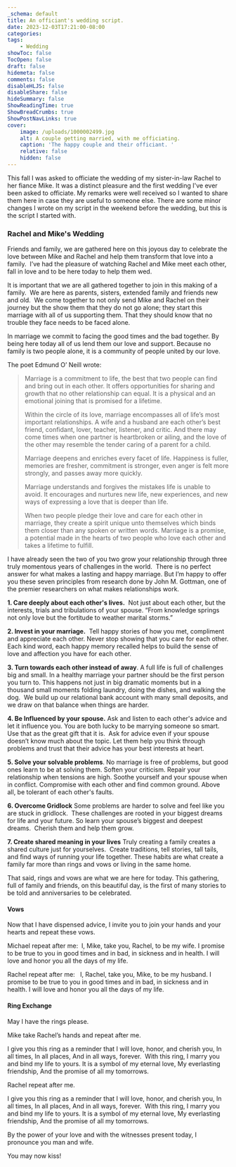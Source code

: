 ```yaml
---
_schema: default
title: An officiant's wedding script.
date: 2023-12-03T17:21:00-08:00
categories:
tags:
    - Wedding
showToc: false
TocOpen: false
draft: false
hidemeta: false
comments: false
disableHLJS: false
disableShare: false
hideSummary: false
ShowReadingTime: true
ShowBreadCrumbs: true
ShowPostNavLinks: true
cover:
    image: /uploads/1000002499.jpg
    alt: A couple getting married, with me officiating.
    caption: 'The happy couple and their officiant. '
    relative: false
    hidden: false
---
```

This fall I was asked to officiate the wedding of my sister-in-law Rachel to her fiance Mike. It was a distinct pleasure and the first wedding I've ever been asked to officiate. My remarks were well received so I wanted to share them here in case they are useful to someone else. There are some minor changes I wrote on my script in the weekend before the wedding, but this is the script I started with. <!--more-->

### Rachel and Mike's Wedding

Friends and family, we are gathered here on this joyous day to celebrate the love between Mike and Rachel and help them transform that love into a family.&nbsp; I’ve had the pleasure of watching Rachel and Mike meet each other, fall in love and to be here today to help them wed.

It is important that we are all gathered together to join in this making of a family.&nbsp; We are here as parents, sisters, extended family and friends new and old.&nbsp; We come together to not only send Mike and Rachel on their journey but the show them that they do not go alone; they start this marriage with all of us supporting them. That they should know that no trouble they face needs to be faced alone.

In marriage we commit to facing the good times and the bad together. By being here today all of us lend them our love and support. Because no family is two people alone, it is a community of people united by our love.

The poet Edmund O’ Neill wrote:

> Marriage is a commitment to life, the best that two people can find and bring out in each other. It offers opportunities for sharing and growth that no other relationship can equal. It is a physical and an emotional joining that is promised for a lifetime.
>
> Within the circle of its love, marriage encompasses all of life’s most important relationships. A wife and a husband are each other’s best friend, confidant, lover, teacher, listener, and critic. And there may come times when one partner is heartbroken or ailing, and the love of the other may resemble the tender caring of a parent for a child.
>
> Marriage deepens and enriches every facet of life. Happiness is fuller, memories are fresher, commitment is stronger, even anger is felt more strongly, and passes away more quickly.
>
> Marriage understands and forgives the mistakes life is unable to avoid. It encourages and nurtures new life, new experiences, and new ways of expressing a love that is deeper than life.
>
> When two people pledge their love and care for each other in marriage, they create a spirit unique unto themselves which binds them closer than any spoken or written words. Marriage is a promise, a potential made in the hearts of two people who love each other and takes a lifetime to fulfill.

I have already seen the two of you two grow your relationship through three truly momentous years of challenges in the world.&nbsp; There is no perfect answer for what makes a lasting and happy marriage. But I’m happy to offer you these seven principles from research done by John M. Gottman, one of the premier researchers on what makes relationships work.

**1\. Care deeply about each other's lives.**&nbsp; Not just about each other, but the interests, trials and tribulations of your spouse. “From knowledge springs not only love but the fortitude to weather marital storms.”

**2\. Invest in your marriage.**&nbsp; Tell happy stories of how you met, compliment and appreciate each other. Never stop showing that you care for each other. Each kind word, each happy memory recalled helps to build the sense of love and affection you have for each other.

**3\. Turn towards each other instead of away**. A full life is full of challenges big and small. In a healthy marriage your partner should be the first person you turn to. This happens not just in big dramatic moments but in a thousand small moments folding laundry, doing the dishes, and walking the dog.&nbsp; We build up our relational bank account with many small deposits, and we draw on that balance when things are harder.

**4\. Be Influenced by your spouse.** Ask and listen to each other's advice and let it influence you. You are both lucky to be marrying someone so smart.&nbsp; Use that as the great gift that it is.&nbsp; Ask for advice even if your spouse doesn’t know much about the topic. Let them help you think through problems and trust that their advice has your best interests at heart.

**5\. Solve your solvable problems**. No marriage is free of problems, but good ones learn to be at solving them. Soften your criticism. Repair your relationship when tensions are high. Soothe yourself and your spouse when in conflict. Compromise with each other and find common ground. Above all, be tolerant of each other's faults.

**6\. Overcome Gridlock** Some problems are harder to solve and feel like you are stuck in gridlock.&nbsp; These challenges are rooted in your biggest dreams for life and your future. So learn your spouse’s biggest and deepest dreams.&nbsp; Cherish them and help them grow.

**7\. Create shared meaning in your lives** Truly creating a family creates a shared culture just for yourselves.&nbsp; Create traditions, tell stories, tall tails, and find ways of running your life together. These habits are what create a family far more than rings and vows or living in the same home.

That said, rings and vows are what we are here for today. This gathering, full of family and friends, on this beautiful day, is the first of many stories to be told and anniversaries to be celebrated.

#### Vows

Now that I have dispensed advice, I invite you to join your hands and your hearts and repeat these vows.&nbsp;

Michael repeat after me:&nbsp; I, Mike, take you, Rachel, to be my wife. I promise to be true to you in good times and in bad, in sickness and in health. I will love and honor you all the days of my life.

Rachel repeat after me: &nbsp; I, Rachel, take you, Mike, to be my husband. I promise to be true to you in good times and in bad, in sickness and in health. I will love and honor you all the days of my life.

#### Ring Exchange

May I have the rings please. &nbsp;

Mike take Rachel’s hands and repeat after me.&nbsp;

I give you this ring as a reminder that I will love, honor, and cherish you, In all times, In all places, And in all ways, forever.&nbsp; With this ring, I marry you and bind my life to yours. It is a symbol of my eternal love, My everlasting friendship, And the promise of all my tomorrows.

Rachel repeat after me.&nbsp;

I give you this ring as a reminder that I will love, honor, and cherish you, In all times, In all places, And in all ways, forever.&nbsp; With this ring, I marry you and bind my life to yours. It is a symbol of my eternal love, My everlasting friendship, And the promise of all my tomorrows.

By the power of your love and with the witnesses present today, I pronounce you man and wife. &nbsp;

You may now kiss!